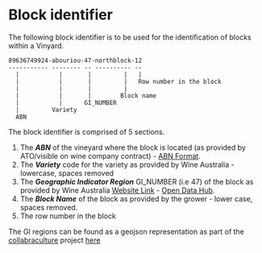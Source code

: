 # Block identifier
The following block identifier is to be used for the identification of blocks within a Vinyard.

    89636749924-abouriou-47-northblock-12
    ----------- -------- -- ---------- --
      |           |       |         |   |
      |           |       |         |   Row number in the block 
      |           |       |         |
      |           |       |        Block name
      |           |      GI_NUMBER
      |         Variety
      ABN
      
 The block identifier is comprised of 5 sections.
 
 1. The ***ABN*** of the vineyard where the block is located (as provided by ATO/visible on wine company contract) - [ABN Format](https://abr.business.gov.au/Help/AbnFormat).
 2. The ***Variety*** code for the variety as provided by Wine Australia - lowercase, spaces removed
 3. The ***Geographic Indicator Region*** GI_NUMBER (i.e 47) of the block as provided by Wine Australia [Website Link](https://www.wineaustralia.com/labelling/register-of-protected-gis-and-other-terms/geographical-indications) - [Open Data Hub](https://wineaustralia-opendata-wineaustralia.hub.arcgis.com/maps/ede7ffb0e73b4504a5ed613965b11e0f/about).
 4. The ***Block Name*** of the block as provided by the grower - lower case, spaces removed.
 5. The row number in the block

The GI regions can be found as a geojson representation as part of the [collabraculture](https://www.wineaustralia.com/research/projects/collabriculture-an-open-and-collaborative-approach-to-technology-in-the-wine-industry) project [here](https://github.com/CollabricultureOrg/geographical-indications-of-australia/blob/master/data/geojson/Wine_GI_Regions_2021.geojson)
